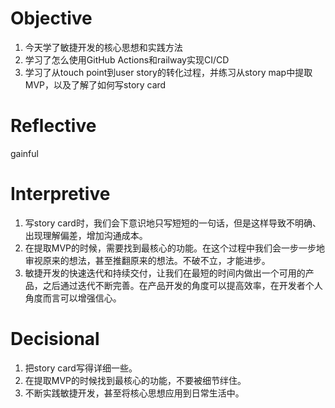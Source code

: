 # Objective
1. 今天学了敏捷开发的核心思想和实践方法
2. 学习了怎么使用GitHub Actions和railway实现CI/CD
3. 学习了从touch point到user story的转化过程，并练习从story map中提取MVP，以及了解了如何写story card
# Reflective
gainful
# Interpretive
1. 写story card时，我们会下意识地只写短短的一句话，但是这样导致不明确、出现理解偏差，增加沟通成本。
2. 在提取MVP的时候，需要找到最核心的功能。在这个过程中我们会一步一步地审视原来的想法，甚至推翻原来的想法。不破不立，才能进步。
3. 敏捷开发的快速迭代和持续交付，让我们在最短的时间内做出一个可用的产品，之后通过迭代不断完善。在产品开发的角度可以提高效率，在开发者个人角度而言可以增强信心。
# Decisional
1. 把story card写得详细一些。
2. 在提取MVP的时候找到最核心的功能，不要被细节绊住。
3. 不断实践敏捷开发，甚至将核心思想应用到日常生活中。